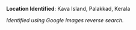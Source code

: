 **Location Identified**: Kava Island, Palakkad, Kerala

*Identified using Google Images reverse search.*
